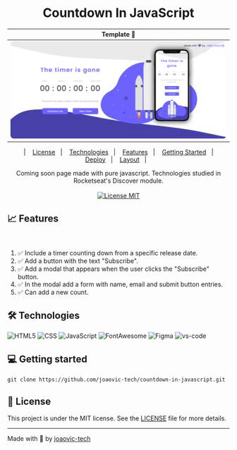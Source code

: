 <div align="center">

# Countdown In JavaScript

</div>


| Template 🚀 |
|:--------------------------------:|
| ![](./template/template.png)

<p align="center">
  &nbsp;&nbsp;&nbsp;|&nbsp;&nbsp;&nbsp;
  <a href="#-license">License</a>&nbsp;&nbsp;&nbsp;|&nbsp;&nbsp;&nbsp;
  <a href="#-technologies">Technologies</a>&nbsp;&nbsp;&nbsp;|&nbsp;&nbsp;&nbsp;
  <a href="#-features">Features</a>&nbsp;&nbsp;&nbsp;|&nbsp;&nbsp;&nbsp;
  <a href="#-getting-started">Getting Started</a>&nbsp;&nbsp;&nbsp;|&nbsp;&nbsp;&nbsp;
  <a href="https://countdown-in-javascript.vercel.app/">Deploy</a>&nbsp;&nbsp;&nbsp;|&nbsp;&nbsp;&nbsp;
  <a href="https://www.figma.com/file/UeIgMUVdOvuVhbWXcR68zi/DD-%2F-Countdown-(Copy)?node-id=0%3A1">Layout</a>&nbsp;&nbsp;&nbsp;|&nbsp;&nbsp;&nbsp;
</p>

<p align="center">
  Coming soon page made with pure javascript. Technologies studied in Rocketseat's Discover module.
  <br><br>
  <a href="./LICENSE">
      <img src="https://img.shields.io/badge/License-MIT-green.svg" alt="License MIT">
  </a>
</p>

## 📈 Features
<!-- ❌✅ -->&nbsp;&nbsp;&nbsp;
1. ✅ Include a timer counting down from a specific release date.
2. ✅ Add a button with the text "Subscribe".
3. ✅ Add a modal that appears when the user clicks the "Subscribe" button.
4. ✅ In the modal add a form with name, email and submit button entries.
5. ✅ Can add a new count.

## 🛠 Technologies

![HTML5](https://img.shields.io/badge/HTML5-E34F26?style=for-the-badge&logo=html5&logoColor=white) 
![CSS](https://img.shields.io/badge/CSS3-1572B6?style=for-the-badge&logo=css3&logoColor=white)
![JavaScript](https://img.shields.io/badge/JavaScript-F7DF1E?style=for-the-badge&logo=javascript&logoColor=black)
![FontAwesome](https://img.shields.io/badge/fontawesome-2298BD?style=for-the-badge&logo=fontawesome&logoColor=white)
![Figma](https://img.shields.io/badge/Figma-00000F?style=for-the-badge&logo=figma&logoColor=white)
![vs-code](https://img.shields.io/badge/VSCode-3c99d4?style=for-the-badge&logo=visualstudiocode&logoColor=white)

## 💻 Getting started

```git
git clone https://github.com/joaovic-tech/countdown-in-javascript.git
```

## 📃 License

This project is under the MIT license. See the [LICENSE](LICENSE) file for more details.

---

Made with 💜 by [joaovic-tech](https://github.com/joaovic-tech) 
